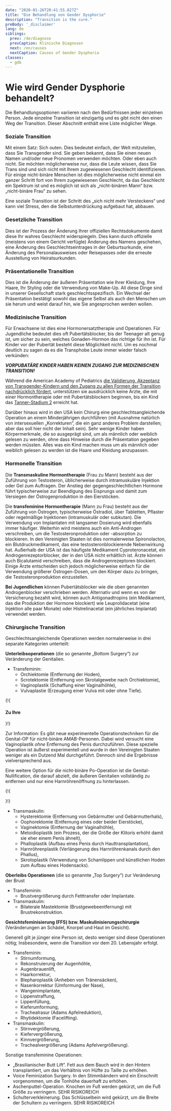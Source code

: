 ```yaml
---
date: "2020-01-26T20:41:55.827Z"
title: "Die Behandlung von Gender Dysphorie"
description: "Transition is the cure."
preBody: '_disclaimer'
lang: de
siblings:
  prev: /de/diagnose
  prevCaption: Klinische Diagnosen
  next: /en/causes
  nextCaption: Causes of Gender Dysphoria
classes:
  - gdb
---
```


# Wie wird Gender Dysphorie behandelt?

Die Behandlungsoptionen variieren nach den Bedürfnissen jeder einzelnen Person. Jede einzelne Transition ist einzigartig und es gibt nicht den einen Weg der Transition. Dieser Abschnitt enthält eine Liste möglicher Wege.

### Soziale Transition

Mit einem Satz: Sich outen. Dies bedeutet einfach, der Welt mitzuteilen, dass Sie Transgender sind. Sie geben bekannt, dass Sie einen neuen Namen und/oder neue Pronomen verwenden möchten. Oder eben auch nicht. Sie möchten möglicherweise nur, dass die Leute wissen, dass Sie Trans sind und sich nicht mit Ihrem zugewiesenen Geschlecht identifizieren. Für einige nicht-binäre Menschen ist dies möglicherweise nicht einmal ein ganzer Schritt fort von Ihrem zugewiesenen Geschlecht, da das Geschlecht ein Spektrum ist und es möglich ist sich als „nicht-binären Mann“ bzw. „nicht-binäre Frau“ zu sehen.

Eine soziale Transition ist der Schritt des „sich nicht mehr Versteckens“ und kann viel Stress, den die Selbstunterdrückung aufgebaut hat, abbauen.

### Gesetzliche Transition

Dies ist der Prozess der Änderung Ihrer offiziellen Rechtsdokumente damit diese Ihr wahres Geschlecht widerspiegeln. Dies kann durch offizielle (meistens von einem Gericht verfügte) Änderung des Namens geschehen, eine Änderung des Geschlechtseintrages in der Geburtsurkunde, eine Änderung des Personalausweises oder Reisepasses oder die erneute Ausstellung von Heiratsurkunden.

### Präsentationelle Transition

Dies ist die Änderung der äußeren Präsentation wie Ihrer Kleidung, Ihre Haare, Ihr Styling oder die Verwendung von Make-Up. All diese Dinge sind in unserer Gesellschaft stark geschlechtsspezifisch. Ein Wechsel der Präsentation bestätigt sowohl das eigene Selbst als auch den Menschen um sie herum und weist darauf hin, wie Sie angesprochen werden wollen.

### Medizinische Transition

Für Erwachsene ist dies eine Hormonersatztherapie und Operationen. Für Jugendliche bedeutet dies oft Pubertätsblocker, bis der Teenager alt genug ist, um sicher zu sein, welches Gonaden-Hormon das richtige für ihn ist. Für Kinder vor der Pubertät besteht diese Möglichkeit nicht. Um es nochmal deutlich zu sagen da es die Transphobe Leute immer wieder falsch verkünden:

***VORPUBATÄRE KINDER HABEN KEINEN ZUGANG ZUR MEDIZINISCHEN TRANSITION!***

Während die American Academy of Pediatrics [die Validierung, Akzeptanz von Transgender-Kindern und den Zugang zu allen Formen der Transition nachdrücklich fördert](https://pediatrics.aappublications.org/content/pediatrics/early/2018/09/13/peds.2018-2162.full.pdf), unterstützen sie ausdrücklich keine Ärzte, die mit einer Hormontherapie oder mit Pubertätsblockern beginnen, bis ein Kind das [Tanner-Stadium 2](https://de.wikipedia.org/wiki/Tanner-Stadien) erreicht hat.

Darüber hinaus wird in den USA kein Chirurg eine geschlechtsangleichende Operation an einem Minderjährigen durchführen (mit Ausnahme natürlich von intersexuellen „Korrekturen“, die ein ganz anderes Problem darstellen; aber das soll hier nicht der Inhalt sein). Sehr wenige Kinder haben Körpermerkmale, die so ausgeprägt sind, um als männlich oder weiblich gelesen zu werden, ohne dass Hinweise durch die Präsentation gegeben werden müssten. Alles was ein Kind machen muss um als männlich oder weiblich gelesen zu werden ist die Haare und Kleidung anzupassen.

### Hormonelle Transition

Die **Transmaskuline Hormontherapie** (Frau zu Mann) besteht aus der Zuführung von Testosteron, üblicherweise durch intramuskuläre Injektion oder Gel zum Auftragen. Der Anstieg der gegengeschlechtlichen Hormone führt typischerweise zur Beendigung des Eisprungs und damit zum Versiegen der Östrogenproduktion in den Eierstöcken.

Die **transfeminine Hormontherapie** (Mann zu Frau) besteht aus der Zuführung von Östrogen, typischerweise Östradiol, über Tabletten, Pflaster oder regelmäßige Injektionen (intramuskulär oder subkutan). Die Verwendung von Implantaten mit langsamer Dosierung wird ebenfalls immer häufiger. Weiterhin wird meistens auch ein Anti-Androgen verschreiben, um die Testosteronproduktion oder -absorption zu blockieren. In den Vereinigten Staaten ist dies normalerweise Spironolacton, ein Blutdruckmedikament, das eine testosteronblockierende Nebenwirkung hat. Außerhalb der USA ist das häufigste Medikament Cyproteronacetat, ein Androgenrezeptorblocker, der in den USA nicht erhältlich ist. Ärzte können auch Bicalutamid verschreiben, dass die Androgenrezeptoren blockiert. Einige Ärzte entscheiden sich jedoch möglicherweise einfach für die Verwendung größerer Östrogen-Dosen, um den Körper dazu zu bringen, die Testosteronproduktion einzustellen.

**Bei Jugendlichen** können Pubertätsblocker wie die oben genannten Androgenblocker verschrieben werden. Alternativ und wenn es von der Versicherung bezahlt wird, können auch Antigonadtropins (ein Medikament, das die Produktion der Hormone blockiert) wie Leuprolidacetat (eine Injektion alle paar Monate) oder Histrelinacetat (ein jährliches Implantat) verwendet werden.

### Chirurgische Transition

Geschlechtsangleichende Operationen werden normalerweise in drei separate Kategorien unterteilt:

**Unterleibsoperationen** (die so genannte „Bottom Surgery“) zur Veränderung der Genitalien.

- Transfeminin:
  - Orchiektomie (Entfernung der Hoden),
  - Scrotektomie (Entfernung von Skrotalgewebe nach Orchiektomie),
  - Vaginoplastik (Schaffung einer Vaginalhöhle),
  - Vulvaplastie (Erzeugung einer Vulva mit oder ohne Tiefe).

{!{ <div class="gutter"><div class="card"><div class="card-body"><h4 class="card-title">Zu Ihre</h4> }!}

Zur Information: Es gibt neue experimentelle Operationstechniken für die Genital-OP für nicht-binäre AMAB-Personen. Dabei wird versucht eine Vaginoplastik *ohne* Entfernung des Penis durchzuführen. Diese spezielle Operation ist äußerst experimentell und wurde in den Vereinigten Staaten weniger als ein Dutzend Mal durchgeführt. Dennoch sind die Ergebnisse vielversprechend aus.

Eine weitere Option für die nicht-binäre Po-Operation ist die Genital-Nullification, die darauf abzielt, die äußeren Genitalien vollständig zu entfernen und nur eine Harnröhrenöffnung zu hinterlassen.

{!{ </div></div></div> }!}

- Transmaskulin:
  - Hysterektomie (Entfernung von Gebärmutter und Gebärmutterhals),
  - Oophorektomie (Entfernung eines oder beider Eierstöcke),
  - Vaginektomie (Entfernung der Vaginalhöhle),
  - Metoidioplastik (ein Prozess, der die Größe der Klitoris erhöht damit sie eher einem Penis ähnelt),
  - Phalloplastik (Aufbau eines Penis durch Hauttransplantation),
  - Harnröhrenplastik (Verlängerung des Harnröhrenkanals durch den Phallus),
  - Skrotoplastik (Verwendung von Schamlippen und künstlichen Hoden zum Aufbau eines Hodensacks).

**Oberleibs Operationen** (die so genannte „Top Surgery“) zur Veränderung der Brust

- Transfeminin:
  - Brustvergrößerung durch Fetttransfer oder Implantate.
- Transmaskulin:
  - Bilaterale Mastektomie (Brustgewebeentfernung) mit Brustrekonstruktion.

**Gesichtsfeminisierung (FFS) bzw. Maskulinisierungschirurgie** (Veränderungen an Schädel, Knorpel und Haut im Gesicht).

Generell gilt je jünger eine Person ist, desto weniger sind diese Operationen nötig; Insbesondere, wenn die Transition vor dem 20. Lebensjahr erfolgt.

- Transfeminin:
  - Stirnumformung,
  - Rekonstruierung der Augenhöhle,
  - Augenbrauenlift,
  - Haarkorrektur,
  - Blepharoplastik (Anheben von Tränensäcken),
  - Nasenkorrektur (Umformung der Nase),
  - Wangenimplantate,
  - Lippenstraffung,
  - Lippenfüllung,
  - Kieferumformung,
  - Trachealrasur (Adams Apfelreduktion),
  - Rhytidektomie (Facelifting).
- Transmaskulin:
  - Stirnvergrößerung,
  - Kiefervergrößerung,
  - Kinnvergrößerung,
  - Trachealvergrößerung (Adams Apfelvergrößerung).

Sonstige transfeminine Operationen:

- „Brasilianischer Butt Lift“. Fett aus dem Bauch wird in den Hintern transplantiert, um das Verhältnis von Hüfte zu Taille zu erhöhen.
- Voice Feminization Surgery. In den Stimmbändern wird ein Einschnitt vorgenommen, um die Tonhöhe dauerhaft zu erhöhen.
- Aschenputtel-Operation. Knochen im Fuß werden gekürzt, um die Fuß Größe zu verringern. SEHR RISIKOREICH
- Schulterverkleinerung. Das Schlüsselbein wird gekürzt, um die Breite der Schultern zu verringern. SEHR RISIKOREICH
